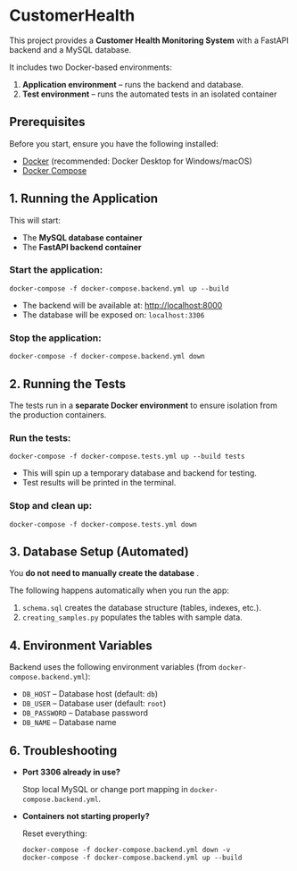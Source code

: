 # CustomerHealth


This project provides a **Customer Health Monitoring System** with a FastAPI backend and a MySQL database.

It includes two Docker-based environments:

1. **Application environment** – runs the backend and database.
2. **Test environment** – runs the automated tests in an isolated container


## **Prerequisites**

Before you start, ensure you have the following installed:

* [Docker]() (recommended: Docker Desktop for Windows/macOS)
* [Docker Compose]()

## **1. Running the Application**

This will start:

* The **MySQL database container**
* The **FastAPI backend container**

### **Start the application:**

<pre class="overflow-visible!" data-start="1375" data-end="1442"><div class="contain-inline-size rounded-2xl relative bg-token-sidebar-surface-primary"><div class="sticky top-9"><div class="absolute end-0 bottom-0 flex h-9 items-center pe-2"><div class="bg-token-bg-elevated-secondary text-token-text-secondary flex items-center gap-4 rounded-sm px-2 font-sans text-xs"></div></div></div><div class="overflow-y-auto p-4" dir="ltr"><code class="whitespace-pre! language-bash"><span><span>docker-compose -f docker-compose.backend.yml up --build</span></span></code></div></div></pre>

* The backend will be available at: [http://localhost:8000](http://localhost:8000)
* The database will be exposed on: `localhost:3306`

### **Stop the application:**

<pre class="overflow-visible!" data-start="1612" data-end="1673"><div class="contain-inline-size rounded-2xl relative bg-token-sidebar-surface-primary"><div class="sticky top-9"><div class="absolute end-0 bottom-0 flex h-9 items-center pe-2"><div class="bg-token-bg-elevated-secondary text-token-text-secondary flex items-center gap-4 rounded-sm px-2 font-sans text-xs"></div></div></div><div class="overflow-y-auto p-4" dir="ltr"><code class="whitespace-pre! language-bash"><span><span>docker-compose -f docker-compose.backend.yml down</span></span></code></div></div></pre>


## **2. Running the Tests**

The tests run in a **separate Docker environment** to ensure isolation from the production containers.

### **Run the tests:**

<pre class="overflow-visible!" data-start="1836" data-end="1907"><div class="contain-inline-size rounded-2xl relative bg-token-sidebar-surface-primary"><div class="sticky top-9"><div class="absolute end-0 bottom-0 flex h-9 items-center pe-2"><div class="bg-token-bg-elevated-secondary text-token-text-secondary flex items-center gap-4 rounded-sm px-2 font-sans text-xs"></div></div></div><div class="overflow-y-auto p-4" dir="ltr"><code class="whitespace-pre! language-bash"><span><span>docker-compose -f docker-compose.tests.yml up --build tests
</span></span></code></div></div></pre>

* This will spin up a temporary database and backend for testing.
* Test results will be printed in the terminal.

### **Stop and clean up:**

<pre class="overflow-visible!" data-start="2051" data-end="2110"><div class="contain-inline-size rounded-2xl relative bg-token-sidebar-surface-primary"><div class="sticky top-9"><div class="absolute end-0 bottom-0 flex h-9 items-center pe-2"><div class="bg-token-bg-elevated-secondary text-token-text-secondary flex items-center gap-4 rounded-sm px-2 font-sans text-xs"></div></div></div><div class="overflow-y-auto p-4" dir="ltr"><code class="whitespace-pre! language-bash"><span><span>docker-compose -f docker-compose.tests.yml down</span></span></code></div></div></pre>

## **3. Database Setup (Automated)**

You  **do not need to manually create the database** .

The following happens automatically when you run the app:

1. `schema.sql` creates the database structure (tables, indexes, etc.).
2. `creating_samples.py` populates the tables with sample data.


## **4. Environment Variables**

Backend uses the following environment variables (from `docker-compose.backend.yml`):

* `DB_HOST` – Database host (default: `db`)
* `DB_USER` – Database user (default: `root`)
* `DB_PASSWORD` – Database password
* `DB_NAME` – Database name

## **6. Troubleshooting**

* **Port 3306 already in use?**

  Stop local MySQL or change port mapping in `docker-compose.backend.yml`.
* **Containers not starting properly?**

  Reset everything:

  <pre class="overflow-visible!" data-start="3321" data-end="3447"><div class="contain-inline-size rounded-2xl relative bg-token-sidebar-surface-primary"><div class="sticky top-9"><div class="absolute end-0 bottom-0 flex h-9 items-center pe-2"><div class="bg-token-bg-elevated-secondary text-token-text-secondary flex items-center gap-4 rounded-sm px-2 font-sans text-xs"></div></div></div><div class="overflow-y-auto p-4" dir="ltr"><code class="whitespace-pre! language-bash"><span><span>docker-compose -f docker-compose.backend.yml down -v
  docker-compose -f docker-compose.backend.yml up --build</span></span></code></div></div></pre>
